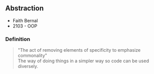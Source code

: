 ## Abstraction
- Faith Bernal
- 2103 - OOP

### Definition
> "The act of removing elements of specificity to emphasize commonality"  
> The way of doing things in a simpler way so code can be used diversely.  
